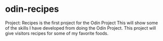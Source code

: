 # odin-recipes
Project: Recipes is the first project for the Odin Project
This will show some of the skills I have developed from doing the Odin Project. This project will give visitors recipes for some of my favorite foods.
